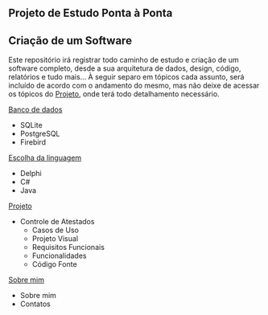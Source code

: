## Projeto de Estudo Ponta à Ponta
## Criação de um Software  

Este repositório irá registrar todo caminho de estudo e criação de um software completo, desde a sua arquitetura de dados, design, código, relatórios e tudo mais... 
À seguir separo em tópicos cada assunto, será incluído de acordo com o andamento do mesmo, mas não deixe de acessar os tópicos do [Projeto](project_code/project_code.md), onde terá todo detalhamento necessário.  

[Banco de dados](database/database.md)  
* SQLite  
* PostgreSQL  
* Firebird  


[Escolha da linguagem](project_languages/project_languages.md)  
* Delphi  
* C#  
* Java  


[Projeto](project_code/project_code.md)  
- Controle de Atestados  
  * Casos de Uso  
  * Projeto Visual  
  * Requisitos Funcionais  
  * Funcionalidades  
  * Código Fonte  


[Sobre mim](about/about.md)  
* Sobre mim  
* Contatos  
